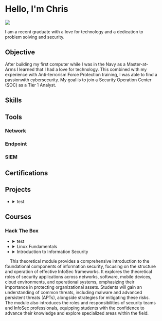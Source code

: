 # Hello, I'm Chris

<a href="https://linkedin.com/in/christopher-wickline-32b594285"><img src="https://img.shields.io/badge/-LinkedIn-0072b1?&style=for-the-badge&logo=linkedin&logoColor=white" /></a>

I am a recent graduate with a love for technology and a dedication to problem solving and security.

## Objective
After building my first computer while I was in the Navy as a Master-at-Arms I learned that I had a love for technology. This combined with my experience with Anti-terrorism Force Protection training, I was able to find a passionwith cybersecurity. My goal is to join a Security Operation Center (SOC) as a Tier 1 Analyst.

## Skills



## Tools



### Network



### Endpoint



### SIEM



## Certifications



## Projects

- <details>
    <summary>test</summary>
    
    A responsive portfolio website built with HTML, CSS, and JavaScript.
  </details>

## Courses

### Hack The Box

- <details>
    <summary>test</summary>
    
    A responsive portfolio website built with HTML, CSS, and JavaScript.
  </details>
- <details>
    <summary>Linux Fundamentals</summary>
    
    This module covers the fundamentals required to work comfortably with the Linux operating system and shell.
  
  </details>

- <details>
    <summary>Introduction to Information Security</summary>
    
&nbsp;&nbsp;&nbsp;&nbsp;This theoretical module provides a comprehensive introduction to the foundational components of information security, focusing on the structure and operation of effective InfoSec frameworks. It explores the theoretical roles of security applications across networks, software, mobile devices, cloud environments, and operational systems, emphasizing their importance in protecting organizational assets. Students will gain an understanding of common threats, including malware and advanced persistent threats (APTs), alongside strategies for mitigating these risks. The module also introduces the roles and responsibilities of security teams and InfoSec professionals, equipping students with the confidence to advance their knowledge and explore specialized areas within the field.
  </details>
  
  
  
